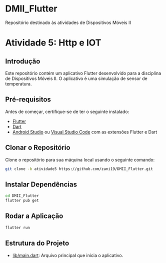 # DMII_Flutter
Repositório destinado às atividades de Dispositivos Móveis II

# Atividade 5: Http e IOT
## Introdução
Este repositório contém um aplicativo Flutter desenvolvido para a disciplina de Dispositivos Móveis II. O aplicativo é uma simulação de sensor de temperatura.

## Pré-requisitos
Antes de começar, certifique-se de ter o seguinte instalado:
- [Flutter](https://flutter.dev/docs/get-started/install)
- [Dart](https://dart.dev/get-dart)
- [Android Studio](https://developer.android.com/studio) ou [Visual Studio Code](https://code.visualstudio.com/) com as extensões Flutter e Dart

## Clonar o Repositório
Clone o repositório para sua máquina local usando o seguinte comando:
```sh
git clone -b atividade5 https://github.com/zani19/DMII_Flutter.git
```
## Instalar Dependências
```sh
cd DMII_Flutter
flutter pub get
```

## Rodar a Aplicação

```sh
flutter run
```

## Estrutura do Projeto
- [lib/main.dart](https://github.com/zani19/DMII_Flutter/blob/atividade5/lib/main.dart): Arquivo principal que inicia o aplicativo.
